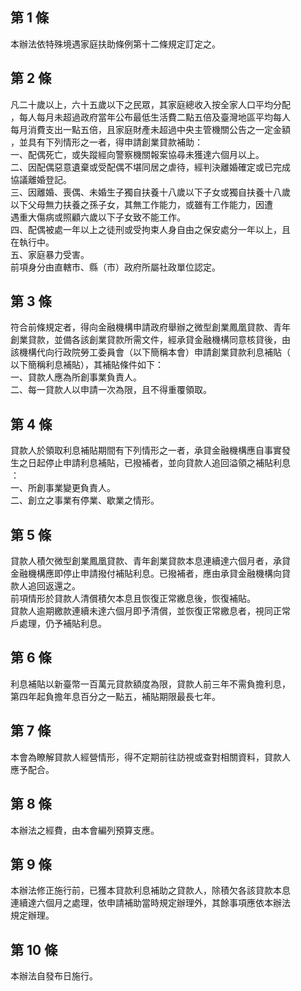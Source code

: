 第 1 條
-------
本辦法依特殊境遇家庭扶助條例第十二條規定訂定之。

第 2 條
-------
凡二十歲以上，六十五歲以下之民眾，其家庭總收入按全家人口平均分配  
，每人每月未超過政府當年公布最低生活費二點五倍及臺灣地區平均每人  
每月消費支出一點五倍，且家庭財產未超過中央主管機關公告之一定金額  
，並具有下列情形之一者，得申請創業貸款補助：  
一、配偶死亡，或失蹤經向警察機關報案協尋未獲達六個月以上。  
二、因配偶惡意遺棄或受配偶不堪同居之虐待，經判決離婚確定或已完成  
    協議離婚登記。  
三、因離婚、喪偶、未婚生子獨自扶養十八歲以下子女或獨自扶養十八歲  
    以下父母無力扶養之孫子女，其無工作能力，或雖有工作能力，因遭  
    遇重大傷病或照顧六歲以下子女致不能工作。  
四、配偶被處一年以上之徒刑或受拘束人身自由之保安處分一年以上，且  
    在執行中。  
五、家庭暴力受害。  
前項身分由直轄市、縣（市）政府所屬社政單位認定。

第 3 條
-------
符合前條規定者，得向金融機構申請政府舉辦之微型創業鳳凰貸款、青年  
創業貸款，並備各該創業貸款所需文件，經承貸金融機構同意核貸後，由  
該機構代向行政院勞工委員會（以下簡稱本會）申請創業貸款利息補貼（  
以下簡稱利息補貼），其補貼條件如下：  
一、貸款人應為所創事業負責人。  
二、每一貸款人以申請一次為限，且不得重覆領取。

第 4 條
-------
貸款人於領取利息補貼期間有下列情形之一者，承貸金融機構應自事實發  
生之日起停止申請利息補貼，已撥補者，並向貸款人追回溢領之補貼利息  
：  
一、所創事業變更負責人。  
二、創立之事業有停業、歇業之情形。

第 5 條
-------
貸款人積欠微型創業鳳凰貸款、青年創業貸款本息連續達六個月者，承貸  
金融機構應即停止申請撥付補貼利息。已撥補者，應由承貸金融機構向貸  
款人追回返還之。  
前項情形於貸款人清償積欠本息且恢復正常繳息後，恢復補貼。  
貸款人逾期繳款連續未達六個月即予清償，並恢復正常繳息者，視同正常  
戶處理，仍予補貼利息。

第 6 條
-------
利息補貼以新臺幣一百萬元貸款額度為限，貸款人前三年不需負擔利息，  
第四年起負擔年息百分之一點五，補貼期限最長七年。

第 7 條
-------
本會為瞭解貸款人經營情形，得不定期前往訪視或查對相關資料，貸款人  
應予配合。

第 8 條
-------
本辦法之經費，由本會編列預算支應。

第 9 條
-------
本辦法修正施行前，已獲本貸款利息補助之貸款人，除積欠各該貸款本息  
連續達六個月之處理，依申請補助當時規定辦理外，其餘事項應依本辦法  
規定辦理。

第 10 條
--------
本辦法自發布日施行。

